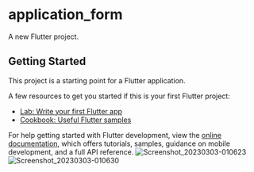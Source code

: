 # application_form

A new Flutter project.

## Getting Started

This project is a starting point for a Flutter application.

A few resources to get you started if this is your first Flutter project:

- [Lab: Write your first Flutter app](https://docs.flutter.dev/get-started/codelab)
- [Cookbook: Useful Flutter samples](https://docs.flutter.dev/cookbook)

For help getting started with Flutter development, view the
[online documentation](https://docs.flutter.dev/), which offers tutorials,
samples, guidance on mobile development, and a full API reference.
![Screenshot_20230303-010623](https://user-images.githubusercontent.com/37374226/222529692-129c92cb-1ee3-4ba1-993a-97180ec93755.jpg)
![Screenshot_20230303-010630](https://user-images.githubusercontent.com/37374226/222529715-ba2cdc2d-19d4-45f3-8f01-d1bfa26d0516.jpg)
